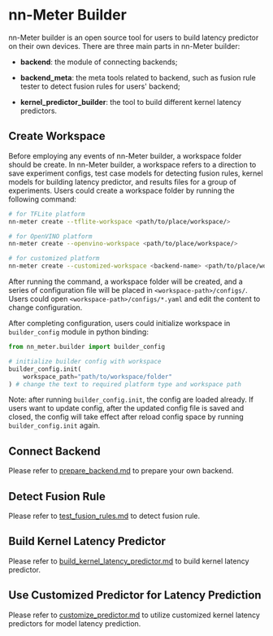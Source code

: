 # nn-Meter Builder

nn-Meter builder is an open source tool for users to build latency predictor on their own devices. There are three main parts in nn-Meter builder:

- **backend**: the module of connecting backends;

- **backend_meta**: the meta tools related to backend, such as fusion rule tester to detect fusion rules for users' backend;

- **kernel_predictor_builder**: the tool to build different kernel latency predictors.

## <span id="create-workspace"> Create Workspace </span>

Before employing any events of nn-Meter builder, a workspace folder should be create. In nn-Meter builder, a workspace refers to a direction to save experiment configs, test case models for detecting fusion rules, kernel models for building latency predictor, and results files for a group of experiments. Users could create a workspace folder by running the following command:

``` Bash
# for TFLite platform
nn-meter create --tflite-workspace <path/to/place/workspace/>

# for OpenVINO platform
nn-meter create --openvino-workspace <path/to/place/workspace/>

# for customized platform
nn-meter create --customized-workspace <backend-name> <path/to/place/workspace/>
```

After running the command, a workspace folder will be created, and a series of configuration file will be placed in `<workspace-path>/configs/`. Users could open `<workspace-path>/configs/*.yaml` and edit the content to change configuration. 

After completing configuration, users could initialize workspace in `builder_config` module in python binding:

```python
from nn_meter.builder import builder_config

# initialize builder config with workspace
builder_config.init(
    workspace_path="path/to/workspace/folder"
) # change the text to required platform type and workspace path
```

Note: after running ``builder_config.init``, the config are loaded already. If users want to update config, after the updated config file is saved and closed, the config will take effect after reload config space by running ``builder_config.init`` again.

## Connect Backend

Please refer to [prepare_backend.md](prepare_backend.md) to prepare your own backend.

## Detect Fusion Rule

Please refer to [test_fusion_rules.md](test_fusion_rules.md) to detect fusion rule.

## Build Kernel Latency Predictor

Please refer to [build_kernel_latency_predictor.md](build_kernel_latency_predictor.md) to build kernel latency predictor.

## Use Customized Predictor for Latency Prediction
Please refer to [customize_predictor.md](customize_predictor.md) to utilize customized kernel latency predictors for model latency prediction.
